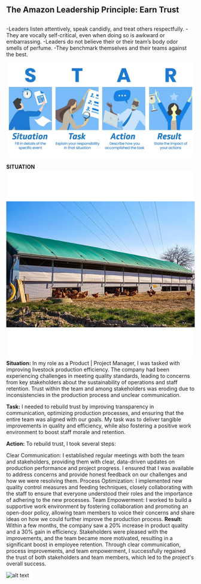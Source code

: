 <div class="title">
<h2>The Amazon Leadership Principle: Earn Trust<h2> 
</div>

-Leaders listen attentively, speak candidly, and treat others respectfully. 
-They are vocally self-critical, even when doing so is awkward or embarrassing. 
-Leaders do not believe their or their team’s body odor smells of perfume. 
-They benchmark themselves and their teams against the best.


![alt text](image-15.png)


**SITUATION**
![alt text](image-16.png)
**Situation:**
In my role as a Product | Project Manager, I was tasked with improving livestock production efficiency. The company had been experiencing challenges in meeting quality standards, leading to concerns from key stakeholders about the sustainability of operations and staff retention. Trust within the team and among stakeholders was eroding due to inconsistencies in the production process and unclear communication.

**Task:**
I needed to rebuild trust by improving transparency in communication, optimizing production processes, and ensuring that the entire team was aligned with our goals. My task was to deliver tangible improvements in quality and efficiency, while also fostering a positive work environment to boost staff morale and retention.

**Action:**
To rebuild trust, I took several steps:

Clear Communication: I established regular meetings with both the team and stakeholders, providing them with clear, data-driven updates on production performance and project progress. I ensured that I was available to address concerns and provide honest feedback on our challenges and how we were resolving them.
Process Optimization: I implemented new quality control measures and feeding techniques, closely collaborating with the staff to ensure that everyone understood their roles and the importance of adhering to the new processes.
Team Empowerment: I worked to build a supportive work environment by fostering collaboration and promoting an open-door policy, allowing team members to voice their concerns and share ideas on how we could further improve the production process.
**Result:**
Within a few months, the company saw a 20% increase in product quality and a 30% gain in efficiency. Stakeholders were pleased with the improvements, and the team became more motivated, resulting in a significant boost in employee retention. Through clear communication, process improvements, and team empowerment, I successfully regained the trust of both stakeholders and team members, which led to the project's overall success.

![alt text](image-17.png)